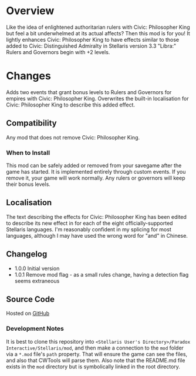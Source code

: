 # Overview

Like the idea of enlightened authoritarian rulers with Civic: Philosopher King but feel a bit underwhelmed at its actual affects?  Then this mod is for you!  It lightly enhances Civic: Philosopher King to have effects similar to those added to Civic: Distinguished Admiralty in Stellaris version 3.3 "Libra:" Rulers and Governors begin with +2 levels.

# Changes

Adds two events that grant bonus levels to Rulers and Governors for empires with Civic: Philosopher King.  Overwrites the built-in localisation for Civic: Philosopher King to describe this added effect.

## Compatibility

Any mod that does not remove Civic: Philosopher King.

### When to Install

This mod can be safely added or removed from your savegame after the game has started.  It is implemented entirely through custom events.  If you remove it, your game will work normally.  Any rulers or governors will keep their bonus levels.

## Localisation

The text describing the effects for Civic: Philosopher King has been edited to describe its new effect in for each of the eight officially-supported Stellaris languages.  I'm reasonably confident in my splicing for most languages, although I may have used the wrong word for "and" in Chinese.

## Changelog

* 1.0.0 Initial version
* 1.0.1 Remove mod flag - as a small rules change, having a detection flag seems extraneous

## Source Code

Hosted on [GitHub](https://github.com/corsairmarks/civic_philosopher_king_enhanced)

### Development Notes

It is best to clone this repository into `<Stellaris User's Directory>/Paradox Interactive/Stellaris/mod`, and then make a connection to the `mod` folder via a `*.mod` file's `path` property.  That will ensure the game can see the files, and also that CWTools will parse them.  Also note that the README.md file exists in the `mod` directory but is symbolically linked in the root directory.
